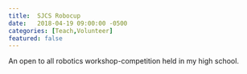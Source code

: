 ```yaml
---
title:  SJCS Robocup
date:   2018-04-19 09:00:00 -0500
categories: [Teach,Volunteer]
featured: false
---
```


An open to all robotics workshop-competition held in my high school.